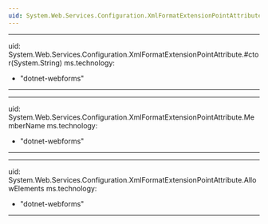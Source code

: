 ```yaml
---
uid: System.Web.Services.Configuration.XmlFormatExtensionPointAttribute
---
```


---
uid: System.Web.Services.Configuration.XmlFormatExtensionPointAttribute.#ctor(System.String)
ms.technology: 
  - "dotnet-webforms"
---

---
uid: System.Web.Services.Configuration.XmlFormatExtensionPointAttribute.MemberName
ms.technology: 
  - "dotnet-webforms"
---

---
uid: System.Web.Services.Configuration.XmlFormatExtensionPointAttribute.AllowElements
ms.technology: 
  - "dotnet-webforms"
---
